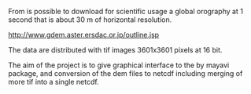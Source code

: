 From is possible to download for scientific usage a global orography at 1 second that is about 30 m of horizontal resolution.

http://www.gdem.aster.ersdac.or.jp/outline.jsp

The data are distributed with tif images 3601x3601 pixels at 16 bit.

The aim of the project is to give graphical interface to the by mayavi package, and conversion of the dem files to netcdf including merging of more tif into  a single netcdf.